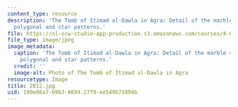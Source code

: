 ```yaml
---
content_type: resource
description: 'The Tomb of Itimad al-Dawla in Agra: Detail of the marble screen with
  polygonal and star patterns.'
file: https://ol-ocw-studio-app-production.s3.amazonaws.com/courses/4-614-religious-architecture-and-islamic-cultures-fall-2002/199e06a7b9b3869427f9ee549b71894b_2012.jpg
file_type: image/jpeg
image_metadata:
  caption: 'The Tomb of Itimad al-Dawla in Agra: Detail of the marble screen with
    polygonal and star patterns.'
  credit: ''
  image-alt: Photo of The Tomb of Itimad al-Dawla in Agra
resourcetype: Image
title: 2012.jpg
uid: 199e06a7-b9b3-8694-27f9-ee549b71894b
---
```

